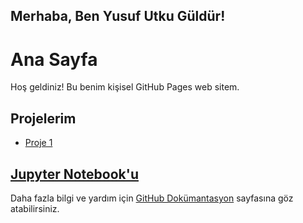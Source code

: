 ## Merhaba, Ben Yusuf Utku Güldür!

# Ana Sayfa

Hoş geldiniz! Bu benim kişisel GitHub Pages web sitem.

## Projelerim

- [Proje 1](/proje1/index.md)


[Jupyter Notebook'u](/Data_analysis.ipynb) 
---

Daha fazla bilgi ve yardım için [GitHub Dokümantasyon](https://docs.github.com/categories/github-pages-basics/) sayfasına göz atabilirsiniz.

